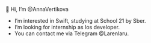 👋 Hi, I’m @AnnaVertikova
- I’m interested in Swift, studying at School 21 by Sber.
- I’m looking for internship as Ios developer.
- You can contact me via Telegram @Larenlaru.

